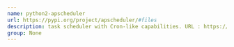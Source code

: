 ```yaml
---
name: python2-apscheduler
url: https://pypi.org/project/apscheduler/#files
description: task scheduler with Cron-like capabilities. URL : https://pypi.org/project/apscheduler/#files Groups : None
group: None
---
```

